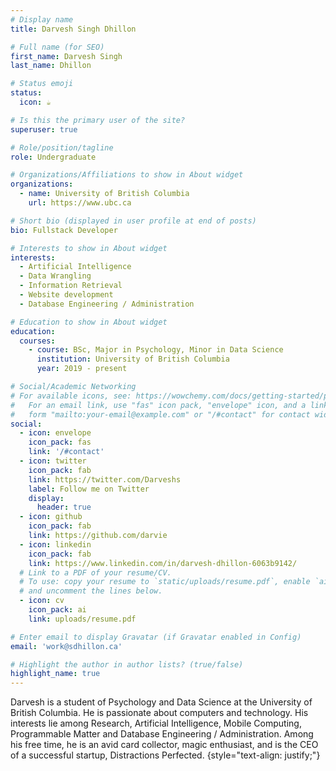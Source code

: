 ```yaml
---
# Display name
title: Darvesh Singh Dhillon

# Full name (for SEO)
first_name: Darvesh Singh
last_name: Dhillon

# Status emoji
status:
  icon: ☕️

# Is this the primary user of the site?
superuser: true

# Role/position/tagline
role: Undergraduate

# Organizations/Affiliations to show in About widget
organizations:
  - name: University of British Columbia
    url: https://www.ubc.ca

# Short bio (displayed in user profile at end of posts)
bio: Fullstack Developer

# Interests to show in About widget
interests:
  - Artificial Intelligence
  - Data Wrangling
  - Information Retrieval
  - Website development
  - Database Engineering / Administration

# Education to show in About widget
education:
  courses:
    - course: BSc, Major in Psychology, Minor in Data Science
      institution: University of British Columbia
      year: 2019 - present

# Social/Academic Networking
# For available icons, see: https://wowchemy.com/docs/getting-started/page-builder/#icons
#   For an email link, use "fas" icon pack, "envelope" icon, and a link in the
#   form "mailto:your-email@example.com" or "/#contact" for contact widget.
social:
  - icon: envelope
    icon_pack: fas
    link: '/#contact'
  - icon: twitter
    icon_pack: fab
    link: https://twitter.com/Darveshs
    label: Follow me on Twitter
    display:
      header: true
  - icon: github
    icon_pack: fab
    link: https://github.com/darvie
  - icon: linkedin
    icon_pack: fab
    link: https://www.linkedin.com/in/darvesh-dhillon-6063b9142/
  # Link to a PDF of your resume/CV.
  # To use: copy your resume to `static/uploads/resume.pdf`, enable `ai` icons in `params.yaml`,
  # and uncomment the lines below.
  - icon: cv
    icon_pack: ai
    link: uploads/resume.pdf

# Enter email to display Gravatar (if Gravatar enabled in Config)
email: 'work@sdhillon.ca'

# Highlight the author in author lists? (true/false)
highlight_name: true
---
```


Darvesh is a student of Psychology and Data Science at the University of British Columbia. He is passionate about computers and technology. His interests lie among Research, Artificial Intelligence, Mobile Computing, Programmable Matter and Database Engineering / Administration. Among his free time, he is an avid card collector, magic enthusiast, and is the CEO of a successful startup, Distractions Perfected.
{style="text-align: justify;"}
